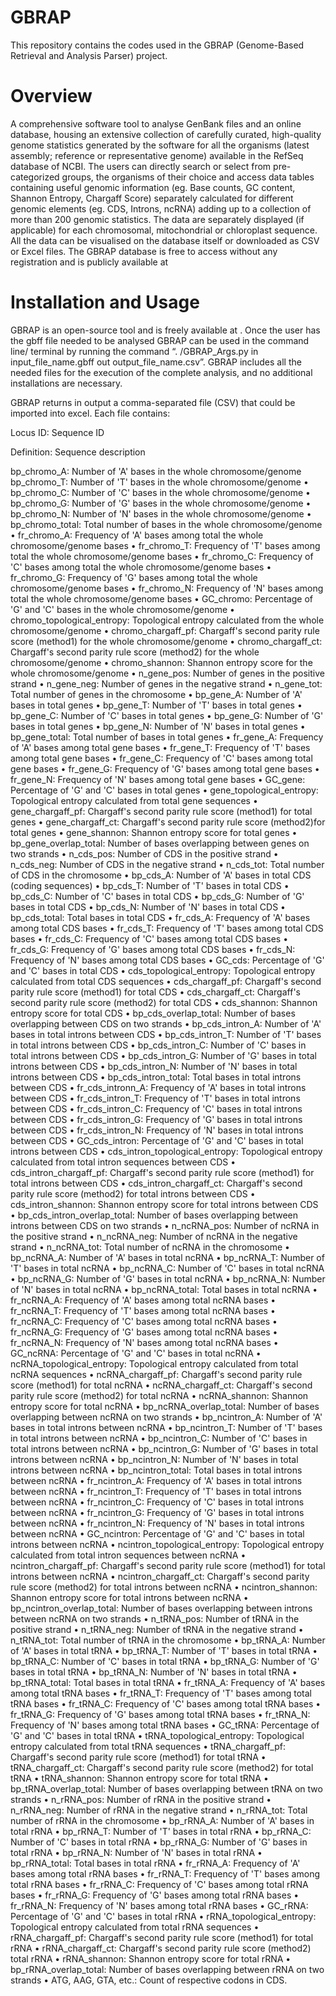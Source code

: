 # GBRAP
This repository contains the codes used in the GBRAP (Genome-Based Retrieval and Analysis Parser) project. 

# Overview
A comprehensive software tool to analyse GenBank files and an online database, housing an extensive collection of carefully curated, high-quality genome statistics generated by the software for all the organisms (latest assembly; reference or representative genome) available in the RefSeq database of NCBI. The users can directly search or select from pre-categorized groups, the organisms of their choice and access data tables containing useful genomic information (eg. Base counts, GC content, Shannon Entropy, Chargaff Score) separately calculated for different genomic elements (eg. CDS, Introns, ncRNA) adding up to a collection of more than 200 genomic statistics. The data are separately displayed (if applicable) for each chromosomal, mitochondrial or chloroplast sequence. All the data can be visualised on the database itself or downloaded as CSV or Excel files. The GBRAP database is free to access without any registration and is publicly available at <add GBRAP database link>

# Installation and Usage
GBRAP is an open-source tool and is freely available at <insert github link>. Once the user has the gbff file needed to be analysed GBRAP can be used in the command line/ terminal by running the command “. /GBRAP_Args.py in input_file_name.gbff out output_file_name.csv”. GBRAP includes all the needed files for the execution of the complete analysis, and no additional installations are necessary. 

GBRAP returns in output a comma-separated file (CSV) that could be imported into excel. Each file contains:

Locus ID: Sequence ID

Definition: Sequence description

bp_chromo_A: Number of 'A' bases in the whole chromosome/genome
bp_chromo_T: Number of 'T' bases in the whole chromosome/genome
•	bp_chromo_C: Number of 'C' bases in the whole chromosome/genome
•	bp_chromo_G: Number of 'G' bases in the whole chromosome/genome
•	bp_chromo_N: Number of 'N' bases in the whole chromosome/genome
•	bp_chromo_total: Total number of bases in the whole chromosome/genome
•	fr_chromo_A: Frequency of 'A' bases among total the whole chromosome/genome bases
•	fr_chromo_T: Frequency of 'T' bases among total the whole chromosome/genome bases
•	fr_chromo_C: Frequency of 'C' bases among total the whole chromosome/genome bases
•	fr_chromo_G: Frequency of 'G' bases among total the whole chromosome/genome bases
•	fr_chromo_N: Frequency of 'N' bases among total the whole chromosome/genome bases
•	GC_chromo: Percentage of 'G' and 'C' bases in the whole chromosome/genome
•	chromo_topological_entropy: Topological entropy calculated from the whole chromosome/genome
•	chromo_chargaff_pf: Chargaff's second parity rule score (method1) for the whole chromosome/genome
•	chromo_chargaff_ct: Chargaff's second parity rule score (method2) for the whole chromosome/genome
•	chromo_shannon: Shannon entropy score for the whole chromosome/genome
•	n_gene_pos: Number of genes in the positive strand
•	n_gene_neg: Number of genes in the negative strand
•	n_gene_tot: Total number of genes in the chromosome
•	bp_gene_A: Number of 'A' bases in total genes
•	bp_gene_T: Number of 'T' bases in total genes
•	bp_gene_C: Number of 'C' bases in total genes
•	bp_gene_G: Number of 'G' bases in total genes
•	bp_gene_N: Number of 'N' bases in total genes
•	bp_gene_total: Total number of bases in total genes
•	fr_gene_A: Frequency of 'A' bases among total gene bases
•	fr_gene_T: Frequency of 'T' bases among total gene bases
•	fr_gene_C: Frequency of 'C' bases among total gene bases
•	fr_gene_G: Frequency of 'G' bases among total gene bases
•	fr_gene_N: Frequency of 'N' bases among total gene bases
•	GC_gene: Percentage of 'G' and 'C' bases in total genes
•	gene_topological_entropy: Topological entropy calculated from total gene sequences
•	gene_chargaff_pf: Chargaff's second parity rule score (method1) for total genes
•	gene_chargaff_ct: Chargaff's second parity rule score (method2)for total genes
•	gene_shannon: Shannon entropy score for total genes
•	bp_gene_overlap_total: Number of bases overlapping between genes on two strands
•	n_cds_pos: Number of CDS in the positive strand
•	n_cds_neg: Number of CDS in the negative strand
•	n_cds_tot: Total number of CDS in the chromosome
•	bp_cds_A: Number of 'A' bases in total CDS (coding sequences)
•	bp_cds_T: Number of 'T' bases in total CDS
•	bp_cds_C: Number of 'C' bases in total CDS
•	bp_cds_G: Number of 'G' bases in total CDS
•	bp_cds_N: Number of 'N' bases in total CDS
•	bp_cds_total: Total bases in total CDS
•	fr_cds_A: Frequency of 'A' bases among total CDS bases
•	fr_cds_T: Frequency of 'T' bases among total CDS bases
•	fr_cds_C: Frequency of 'C' bases among total CDS bases
•	fr_cds_G: Frequency of 'G' bases among total CDS bases
•	fr_cds_N: Frequency of 'N' bases among total CDS bases
•	GC_cds: Percentage of 'G' and 'C' bases in total CDS
•	cds_topological_entropy: Topological entropy calculated from total CDS sequences
•	cds_chargaff_pf: Chargaff's second parity rule score (method1) for total CDS
•	cds_chargaff_ct: Chargaff's second parity rule score (method2) for total CDS
•	cds_shannon: Shannon entropy score for total CDS
•	bp_cds_overlap_total: Number of bases overlapping between CDS on two strands
•	bp_cds_intron_A: Number of 'A' bases in total introns between CDS
•	bp_cds_intron_T: Number of 'T' bases in total introns between CDS
•	bp_cds_intron_C: Number of 'C' bases in total introns between CDS
•	bp_cds_intron_G: Number of 'G' bases in total introns between CDS
•	bp_cds_intron_N: Number of 'N' bases in total introns between CDS
•	bp_cds_intron_total: Total bases in total introns between CDS
•	fr_cds_intronn_A: Frequency of 'A' bases in total introns between CDS
•	fr_cds_intron_T: Frequency of 'T' bases in total introns between CDS
•	fr_cds_intron_C: Frequency of 'C' bases in total introns between CDS
•	fr_cds_intron_G: Frequency of 'G' bases in total introns between CDS
•	fr_cds_intron_N: Frequency of 'N' bases in total introns between CDS
•	GC_cds_intron: Percentage of 'G' and 'C' bases in total introns between CDS
•	cds_intron_topological_entropy: Topological entropy calculated from total intron sequences between CDS
•	cds_intron_chargaff_pf: Chargaff's second parity rule score (method1) for total introns between CDS
•	cds_intron_chargaff_ct: Chargaff's second parity rule score (method2) for total introns between CDS
•	cds_intron_shannon: Shannon entropy score for total introns between CDS
•	bp_cds_intron_overlap_total: Number of bases overlapping between introns between CDS on two strands
•	n_ncRNA_pos: Number of ncRNA in the positive strand
•	n_ncRNA_neg: Number of ncRNA in the negative strand
•	n_ncRNA_tot: Total number of ncRNA in the chromosome
•	bp_ncRNA_A: Number of 'A' bases in total ncRNA
•	bp_ncRNA_T: Number of 'T' bases in total ncRNA
•	bp_ncRNA_C: Number of 'C' bases in total ncRNA
•	bp_ncRNA_G: Number of 'G' bases in total ncRNA
•	bp_ncRNA_N: Number of 'N' bases in total ncRNA
•	bp_ncRNA_total: Total bases in total ncRNA
•	fr_ncRNA_A: Frequency of 'A' bases among total ncRNA bases
•	fr_ncRNA_T: Frequency of 'T' bases among total ncRNA bases
•	fr_ncRNA_C: Frequency of 'C' bases among total ncRNA bases
•	fr_ncRNA_G: Frequency of 'G' bases among total ncRNA bases
•	fr_ncRNA_N: Frequency of 'N' bases among total ncRNA bases
•	GC_ncRNA: Percentage of 'G' and 'C' bases in total ncRNA
•	ncRNA_topological_entropy: Topological entropy calculated from total ncRNA sequences
•	ncRNA_chargaff_pf: Chargaff's second parity rule score (method1) for total ncRNA
•	ncRNA_chargaff_ct: Chargaff's second parity rule score (method2) for total ncRNA
•	ncRNA_shannon: Shannon entropy score for total ncRNA
•	bp_ncRNA_overlap_total: Number of bases overlapping between ncRNA on two strands
•	bp_ncintron_A: Number of 'A' bases in total introns between ncRNA
•	bp_ncintron_T: Number of 'T' bases in total introns between ncRNA
•	bp_ncintron_C: Number of 'C' bases in total introns between ncRNA
•	bp_ncintron_G: Number of 'G' bases in total introns between ncRNA
•	bp_ncintron_N: Number of 'N' bases in total introns between ncRNA
•	bp_ncintron_total: Total bases in total introns between ncRNA
•	fr_ncintron_A: Frequency of 'A' bases in total introns between ncRNA
•	fr_ncintron_T: Frequency of 'T' bases in total introns between ncRNA
•	fr_ncintron_C: Frequency of 'C' bases in total introns between ncRNA
•	fr_ncintron_G: Frequency of 'G' bases in total introns between ncRNA
•	fr_ncintron_N: Frequency of 'N' bases in total introns between ncRNA
•	GC_ncintron: Percentage of 'G' and 'C' bases in total introns between ncRNA
•	ncintron_topological_entropy: Topological entropy calculated from total intron sequences between ncRNA
•	ncintron_chargaff_pf: Chargaff's second parity rule score (method1) for total introns between ncRNA
•	ncintron_chargaff_ct: Chargaff's second parity rule score (method2) for total introns between ncRNA
•	ncintron_shannon: Shannon entropy score for total introns between ncRNA
•	bp_ncintron_overlap_total: Number of bases overlapping between introns between ncRNA on two strands
•	n_tRNA_pos: Number of tRNA in the positive strand
•	n_tRNA_neg: Number of tRNA in the negative strand
•	n_tRNA_tot: Total number of tRNA in the chromosome
•	bp_tRNA_A: Number of 'A' bases in total tRNA
•	bp_tRNA_T: Number of 'T' bases in total tRNA
•	bp_tRNA_C: Number of 'C' bases in total tRNA
•	bp_tRNA_G: Number of 'G' bases in total tRNA
•	bp_tRNA_N: Number of 'N' bases in total tRNA
•	bp_tRNA_total: Total bases in total tRNA
•	fr_tRNA_A: Frequency of 'A' bases among total tRNA bases
•	fr_tRNA_T: Frequency of 'T' bases among total tRNA bases
•	fr_tRNA_C: Frequency of 'C' bases among total tRNA bases
•	fr_tRNA_G: Frequency of 'G' bases among total tRNA bases
•	fr_tRNA_N: Frequency of 'N' bases among total tRNA bases
•	GC_tRNA: Percentage of 'G' and 'C' bases in total tRNA
•	tRNA_topological_entropy: Topological entropy calculated from total tRNA sequences
•	tRNA_chargaff_pf: Chargaff's second parity rule score (method1) for total tRNA
•	tRNA_chargaff_ct: Chargaff's second parity rule score (method2) for total tRNA
•	tRNA_shannon: Shannon entropy score for total tRNA
•	bp_tRNA_overlap_total: Number of bases overlapping between tRNA on two strands
•	n_rRNA_pos: Number of rRNA in the positive strand
•	n_rRNA_neg: Number of rRNA in the negative strand
•	n_rRNA_tot: Total number of rRNA in the chromosome
•	bp_rRNA_A: Number of 'A' bases in total rRNA
•	bp_rRNA_T: Number of 'T' bases in total rRNA
•	bp_rRNA_C: Number of 'C' bases in total rRNA
•	bp_rRNA_G: Number of 'G' bases in total rRNA
•	bp_rRNA_N: Number of 'N' bases in total rRNA
•	bp_rRNA_total: Total bases in total rRNA
•	fr_rRNA_A: Frequency of 'A' bases among total rRNA bases
•	fr_rRNA_T: Frequency of 'T' bases among total rRNA bases
•	fr_rRNA_C: Frequency of 'C' bases among total rRNA bases
•	fr_rRNA_G: Frequency of 'G' bases among total rRNA bases
•	fr_rRNA_N: Frequency of 'N' bases among total rRNA bases
•	GC_rRNA: Percentage of 'G' and 'C' bases in total rRNA
•	rRNA_topological_entropy: Topological entropy calculated from total rRNA sequences
•	rRNA_chargaff_pf: Chargaff's second parity rule score (method1) for total rRNA
•	rRNA_chargaff_ct: Chargaff's second parity rule score (method2) total rRNA
•	rRNA_shannon: Shannon entropy score for total rRNA
•	bp_rRNA_overlap_total: Number of bases overlapping between rRNA on two strands
•	ATG, AAG, GTA, etc.: Count of respective codons in CDS.



